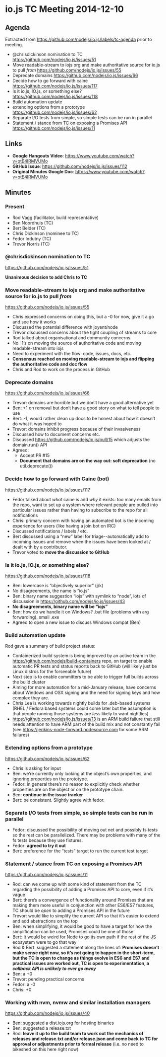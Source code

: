 # io.js TC Meeting 2014-12-10

## Agenda

Extracted from https://github.com/nodejs/io.js/labels/tc-agenda prior to meeting.

* @chrisdickinson nomination to TC https://github.com/nodejs/io.js/issues/51
* Move readable-stream to iojs org and make authoritative source for io.js to pull _from_ https://github.com/nodejs/io.js/issues/55
* Deprecate domains https://github.com/nodejs/io.js/issues/66
* Decide how to go forward with caine https://github.com/nodejs/io.js/issues/117
*  Is it io.js, IO.js, or something else? https://github.com/nodejs/io.js/issues/118
* Build automation update
* extending options from a prototype
https://github.com/nodejs/io.js/issues/62
* Separate I/O tests from simple, so simple tests can be run in parallel
* Statement / stance from TC on exposing a Promises API https://github.com/nodejs/io.js/issues/11

## Links

* **Google Hangouts Video**: https://www.youtube.com/watch?v=otE4IRMVUMo
* **GitHub Issue**: https://github.com/nodejs/io.js/issues/112
* **Original Minutes Google Doc**: https://www.youtube.com/watch?v=otE4IRMVUMo

## Minutes

### Present

* Rod Vagg (facilitator, build representative)
* Ben Noordhuis (TC)
* Bert Belder (TC)
* Chris Dickinson (nominee to TC)
* Fedor Indutny (TC)
* Trevor Norris (TC)


### @chrisdickinson nomination to TC

https://github.com/nodejs/io.js/issues/51 

**Unanimous decision to add Chris to TC**

### Move readable-stream to iojs org and make authoritative source for io.js to pull _from_

https://github.com/nodejs/io.js/issues/55 

* Chris expressed concerns on doing this, but a -0 for now, give it a go and see how it works
* Discussed the potential difference with joyent/node
* Trevor discussed concerns about the tight coupling of streams to core
* Rod talked about organisational and community concerns
* No -1’s on moving the source of authoritative code and moving readable-stream into iojs
* Need to experiment with the flow: code, issues, docs, etc.
* **Consensus reached on moving readable-stream to iojs and flipping the authoritative code and doc flow**
* Chris and Rod to work on the process in GitHub

### Deprecate domains

https://github.com/nodejs/io.js/issues/66 

* Trevor: domains are horrible but we don’t have a good alternative yet
* Ben: +1 on removal but don’t have a good story on what to tell people to use
* Bert: -1, would rather clean up docs to be honest about how it doesn’t do what it was hoped to
* Trevor: domains inhibit progress because of their invasiveness
* Discussed how to document concerns etc.
* Discussed https://github.com/nodejs/io.js/pull/15 which adjusts the domain.run() API
* Agreed:
  - Accept PR #15
  - **Document that domains are on the way out: soft deprecation** (no util.deprecate())

### Decide how to go forward with Caine (bot)

https://github.com/nodejs/io.js/issues/117 

* Fedor talked about _what_ caine is and _why_ it exists: too many emails from the repo, want to set up a system where relevant people are pulled into particular issues rather than having to subscribe to the repo for all notifications
* Chris: primary concern with having an automated bot is the incoming experience for users (like having a join bot on IRC)
* Discussed notifications / labels / etc.
* Bert discussed using a “new” label for triage--automatically add to incoming issues and remove when the issues have been looked at / dealt with by a contributor.
* Trevor voted to **move the discussion to GitHub**


### Is it io.js, IO.js, or something else?

https://github.com/nodejs/io.js/issues/118 

* Ben: lowercase is “objectively superior” (j/k)
* No disagreements, the name is “io.js”
* Ben: binary name suggestion “iojs” with symlink to “node”, lots of discussion in https://github.com/nodejs/io.js/issues/43
* **No disagreements, binary name will be “iojs”**
* Ben: how do we handle it on Windows? .bat file (problems with arg forwarding), small .exe
* Agreed to open a new issue to discuss Windows compat (Ben)

### Build automation update

Rod gave a summary of build project status:
 - Containerized build system is being improved by an active team in the https://github.com/nodejs/build-containers repo, on target to enable automatic PR tests and status reports back to GitHub (will likely just be Linux distros for the forseeable future)
 - Next step is to enable committers to be able to trigger full builds across the build cluster
 - Aiming for more automation for a mid-January release, have concerns about Windows and OSX signing and the need for signing keys and how complex they are.
 - Chris Lea is working towards nightly builds for .deb-based systems (RHEL / Fedora based systems could come later but the assumption is that people running those systems are _less_ likely to want nightlies)
 - https://github.com/nodejs/io.js/issues/13 is an ARM build failure that still needs attention to have ARM part of the build mix and not constantly fail (see https://jenkins-node-forward.nodesource.com for some ARM failures)


### Extending options from a prototype

https://github.com/nodejs/io.js/issues/62 

* Chris is asking for input
* Ben: we’re currently only looking at the object’s own properties, and ignoring properties on the prototype.
* Fedor: in general there’s no reason to explicitly check whether properties are on the object or on the prototype chain.
* Ben: **continue in the issue tracker**
* Bert: be consistent. Slightly agree with fedor.

### Separate I/O tests from simple, so simple tests can be run in parallel

* Fedor: discussed the possibility of moving out net and possibly fs tests so the rest can be parallelized. There may be problems with many of the fs tests because they use fixtures.
* Fedor: **agreed to try it out**
* Bert: preference for the “tests” target to run the current test target

### Statement / stance from TC on exposing a Promises API

https://github.com/nodejs/io.js/issues/11 

* Rod: can we come up with some kind of statement from the TC regarding the possibility of adding a Promises API to core, even if it’s vague
* Bert: there’s a convergence of functionality around Promises that are making them more useful in conjunction with other ES6/ES7 features, TC should be _open_ to adding a Promises API in the future
* Trevor: would like to simplify the current API so that it’s easier to extend and add abstractions on the top
* Ben: when simplifying, it would be good to have a target for how the simplification can be used, Promises could be one of those
* Bert: It would be weird for Node to go its own path if the rest of the JS ecosystem were to go that way
* Rod & Bert: suggested a statement along the lines of: **Promises doesn’t make sense right now, so it’s not going to happen in the short-term, but the TC is open to change as things evolve in ES6 and ES7 and practical issues are worked out, TC is open to  experimentation, a _callback API is unlikely to ever go away_**
* Ben: a +0
* Trevor: pending practical concerns
* Fedor: a -0
* Chris: +0


###  Working with nvm, nvmw and similar installation managers

https://github.com/nodejs/io.js/issues/40 

* Ben: suggested a dist.iojs.org for hosting binaries
* Ben: suggested a release.txt
* Rod: **leave it up to the build team to work out the mechanics of releases and release.txt and/or release.json and come back to TC for approval or adjustments prior to formal release** (i.e. no need to bikeshed on this here right now)
